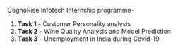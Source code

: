CognoRise Infotech Internship programme- 
1. **Task 1** - Customer Personality analysis
2. **Task 2** - Wine Quality Analysis and Model Prediction
3. **Task 3** - Unemployment in India during Covid-19
